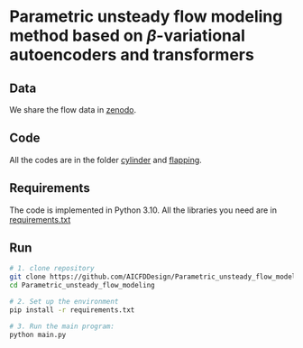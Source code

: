 # Parametric unsteady flow modeling method based on $\beta$-variational autoencoders and transformers


## Data
We share the flow data in [zenodo](https://zenodo.org/records/17461011).

## Code
All the codes are in the folder [cylinder](https://github.com/AICFDDesign/Parametric_unsteady_flow_modeling/tree/master/cylinder) and [flapping](https://github.com/AICFDDesign/Parametric_unsteady_flow_modeling/tree/master/flapping).

## Requirements
The code is implemented in Python 3.10. All the libraries you need are in [requirements.txt](https://github.com/AICFDDesign/Parametric_unsteady_flow_modeling/blob/master/requirements.txt)

## Run

```bash
# 1. clone repository
git clone https://github.com/AICFDDesign/Parametric_unsteady_flow_modeling.git
cd Parametric_unsteady_flow_modeling

# 2. Set up the environment
pip install -r requirements.txt

# 3. Run the main program:
python main.py

